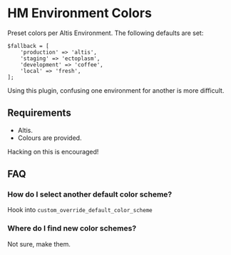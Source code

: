 # HM Environment Colors

Preset colors per Altis Environment. The following defaults are set:

	$fallback = [
		'production' => 'altis',
		'staging' => 'ectoplasm',
		'development' => 'coffee',
		'local' => 'fresh',
	];

Using this plugin, confusing one environment for another is more difficult.

## Requirements

* Altis.
* Colours are provided.

Hacking on this is encouraged!

## FAQ

### How do I select another default color scheme?

Hook into `custom_override_default_color_scheme`

### Where do I find new color schemes?

Not sure, make them.

